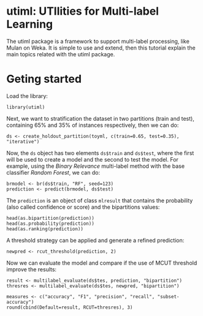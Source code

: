 # utiml: UTIlities for Multi-label Learning

The utiml package is a framework to support multi-label processing, like Mulan 
on Weka. It is simple to use and extend, then this tutorial explain the main 
topics related with the utiml package.

# Geting started

Load the library:
```{r}
library(utiml)
```

Next, we want to stratification the dataset in two partitions (train and test), 
containing 65% and 35% of instances respectively, then we can do:
```{r}
ds <- create_holdout_partition(toyml, c(train=0.65, test=0.35), "iterative")
```

Now, the `ds` object has two elements `ds$train` and `ds$test`, where the first will
be used to create a model and the second to test the model. For example, using the 
*Binary Relevance* multi-label method with the base classifier *Random Forest*, 
we can do:
```{r}
brmodel <- br(ds$train, "RF", seed=123)
prediction <- predict(brmodel, ds$test)
```

The `prediction` is an object of class `mlresult` that contains the probability (also called confidence or score)
and the bipartitions values:
```{r}
head(as.bipartition(prediction))
head(as.probability(prediction))
head(as.ranking(prediction))
```

A threshold strategy can be applied and generate a refined prediction:
```{r}
newpred <- rcut_threshold(prediction, 2)
```

Now we can evaluate the model and compare if the use of MCUT threshold improve the results:
```{r}
result <- multilabel_evaluate(ds$tes, prediction, "bipartition")
thresres <- multilabel_evaluate(ds$tes, newpred, "bipartition")

measures <- c("accuracy", "F1", "precision", "recall", "subset-accuracy")
round(cbind(Default=result, RCUT=thresres), 3)
```

